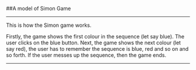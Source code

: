 ##A model of Simon Game

---
This is how the Simon game works.

Firstly, the game shows the first colour in the sequence (let say blue). The user clicks on the blue button.
Next, the game shows the next colour (let say red), the user has to remember the sequence is blue, red and so on and so forth.
If the user messes up the sequence, then the game ends.

---
